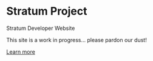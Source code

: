 # Stratum Project

Stratum Developer Website

This site is a work in progress... please pardon our dust!

[Learn more](/overview)
